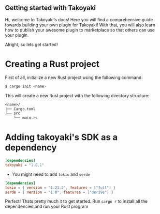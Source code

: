 ## Getting started with Takoyaki

Hi, welcome to Takoyaki's docs! Here you will find a comprehensive guide towards building your own plugin for Takoyaki! With that, you will also learn how to publish your awesome plugin to marketplace so that others can use your plugin.

Alright, so lets get started!

# Creating a Rust project

First of all, initialize a new Rust project using the following command:

```bash
$ cargo init <name>
```

This will create a new Rust project with the following directory structure:

```txt
<name>/
├── Cargo.toml
└── src
    └── main.rs
```

# Adding takoyaki's SDK as a dependency

```toml
[dependencies]
takoyaki = "1.0.1"
```

- You might need to add `tokio` and `serde`

```toml
[dependencies]
tokio = { version = "1.21.2", features = ["full"] }
serde = { version = "1.0", features = ["derive"] }
```

Perfect! Thats pretty much it to get started. Run `cargo r` to install all the dependencies and run your Rust program
